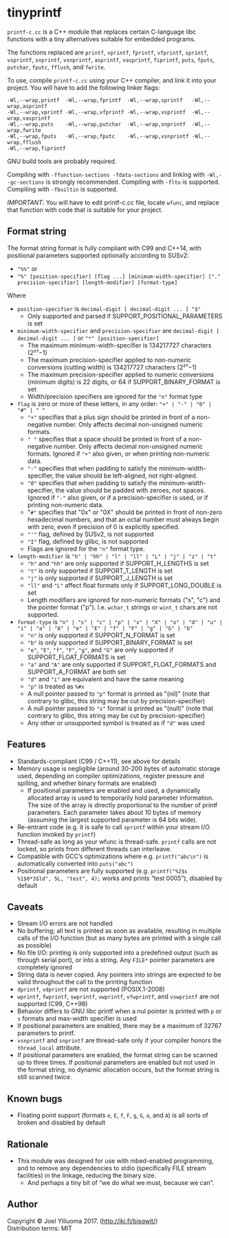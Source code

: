 # tinyprintf

`printf-c.cc` is a C++ module that replaces certain C-language libc functions
with a tiny alternatives suitable for embedded programs.

The functions replaced are `printf`, `vprintf`, `fprintf`, `vfprintf`, `sprintf`, `vsprintf`, `snprintf`, `vsnprintf`, `asprintf`, `vasprintf`, `fiprintf`, `puts`, `fputs`, `putchar`, `fputc`, `fflush`, and `fwrite`.

To use, compile `printf-c.cc` using your C++ compiler, and link it into your project.
You will have to add the following linker flags:

    -Wl,--wrap,printf  -Wl,--wrap,fprintf  -Wl,--wrap,sprintf   -Wl,--wrap,asprintf    
    -Wl,--wrap,vprintf -Wl,--wrap,vfprintf -Wl,--wrap,vsprintf  -Wl,--wrap,vasprintf    
    -Wl,--wrap,puts    -Wl,--wrap,putchar  -Wl,--wrap,snprintf  -Wl,--wrap,fwrite    
    -Wl,--wrap,fputs   -Wl,--wrap,fputc    -Wl,--wrap,vsnprintf -Wl,--wrap,fflush    
    -Wl,--wrap,fiprintf

GNU build tools are probably required.

Compiling with `-ffunction-sections -fdata-sections` and linking with `-Wl,--gc-sections` is strongly recommended.
Compiling with `-flto` is supported.
Compiling with `-fbuiltin` is supported.

*IMPORTANT*: You will have to edit printf-c.cc file, locate `wfunc`,
and replace that function with code that is suitable for your project.

## Format string

The format string format is fully compliant with C99 and C++14,
with positional parameters supported optionally according to SUSv2:

* `"%%"` or
* `"%" [position-specifier] [flag ...] [minimum-width-specifier] ["." precision-specifier] [length-modifier] [format-type]`

Where
* `position-specifier` is `decimal-digit [ decimal-digit ... ] "$"`
  * Only supported and parsed if SUPPORT_POSITIONAL_PARAMETERS is set
* `minimum-width-specifier` and `precision-specifier` are `decimal-digit [ decimal-digit ... ]` or `"*" [position-specifier]`
  * The maximum minimum-width-specifier is 134217727 characters (2²⁷−1)
  * The maximum precision-specifier applied to non-numeric conversions (cutting width) is 134217727 characters (2²⁷−1)
  * The maximum precision-specifier applied to numeric conversions (minimum digits) is 22 digits, or 64 if SUPPORT_BINARY_FORMAT is set
  * Width/precision specifiers are ignored for the `"n"` format type
* `flag` is zero or more of these letters, in any order: `"+" | "-" | "0" | "#" | " "`
  * `"+"` specifies that a plus sign should be printed in front of a non-negative number. Only affects decimal non-unsigned numeric formats.
  * `" "` specifies that a space should be printed in front of a non-negative number. Only affects decimal non-unsigned numeric formats. Ignored if `"+"` also given, or when printing non-numeric data.
  * `"-"` specifies that when padding to satisfy the minimum-width-specifier, the value should be left-aligned, not right-aligned.
  * `"0"` specifies that when padding to satisfy the minimum-width-specifier, the value should be padded with zeroes, not spaces. Ignored if `"-"` also given, or if a precision-specifier is used, or if printing non-numeric data.
  * "`#"` specifies that "0x" or "0X" should be printed in front of non-zero hexadecimal numbers, and that an octal number must always begin with zero, even if precision of 0 is explicitly specified.
  * `"'"` flag, defined by SUSv2, is not supported
  * `"I"` flag, defined by glibc, is not supported
  * Flags are ignored for the `"n"` format type.
* `length-modifier` is `"h" | "hh" | "l" | "ll" | "L" | "j" | "z" | "t"`
  * `"h"` and `"hh"` are only supported if SUPPORT_H_LENGTHS is set
  * `"t"` is only supported if SUPPORT_T_LENGTH is set
  * `"j"` is only supported if SUPPORT_J_LENGTH is set
  * `"ll"` and `"L"` affect float formats only if SUPPORT_LONG_DOUBLE is set
  * Length modifiers are ignored for non-numeric formats ("s", "c") and the pointer format ("p"). I.e. `wchar_t` strings or `wint_t` chars are not supported.
* `format-type` is `"n" | "s" | "c" | "p" | "x" | "X" | "o" | "d" | "u" | "i" | "a" | "A" | "e" | "E" | "f" | "F" | "g" | "G" | "b"`
  * `"n"` is only supported if SUPPORT_N_FORMAT is set
  * `"b"` is only supported if SUPPORT_BINARY_FORMAT is set
  * `"e"`, `"E"`, `"f"`, `"F"`, `"g"`, and `"G"` are only supported if SUPPORT_FLOAT_FORMATS is set
  * `"a"` and `"A"` are only supported if SUPPORT_FLOAT_FORMATS and SUPPORT_A_FORMAT are both set
  * `"d"` and `"i"` are equivalent and have the same meaning
  * `"p"` is treated as `%#x`
  * A null pointer passed to `"p"` format is printed as "(nil)" (note that contrary to glibc, this string may be cut by precision-specifier)
  * A null pointer passed to `"s"` format is printed as "(null)" (note that contrary to glibc, this string may be cut by precision-specifier)
  * Any other or unsupported symbol is treated as if `"d"` was used

## Features

* Standards-compliant (C99 / C++11), see above for details
* Memory usage is negligible (around 30-200 bytes of automatic storage used, depending on compiler optimizations, register pressure and spilling, and whether binary formats are enabled)
  * If positional parameters are enabled and used, a dynamically allocated array is used to temporarily hold parameter information. The size of the array is directly proportional to the number of printf parameters. Each parameter takes about 10 bytes of memory (assuming the largest supported parameter is 64 bits wide).
* Re-entrant code (e.g. it is safe to call `sprintf` within your stream I/O function invoked by `printf`)
* Thread-safe as long as your wfunc is thread-safe. `printf` calls are not locked, so prints from different threads can interleave.
* Compatible with GCC’s optimizations where e.g. `printf("abc\n")` is automatically converted into `puts("abc")`
* Positional parameters are fully supported (e.g. `printf("%2$s %1$0*3$ld", 5L, "test", 4);` works and prints “test 0005”), disabled by default

## Caveats

* Stream I/O errors are not handled
* No buffering; all text is printed as soon as available, resulting in multiple calls of the I/O function (but as many bytes are printed with a single call as possible)
* No file I/O: printing is only supported into a predefined output (such as through serial port), or into a string. Any `FILE*` pointer parameters are completely ignored
* String data is never copied. Any pointers into strings are expected to be valid throughout the call to the printing function
* `dprintf`, `vdprintf` are not supported (POSIX.1-2008)
* `wprintf`, `fwprintf`, `swprintf`, `vwprintf`, `vfwprintf`, and `vswprintf` are not supported (C99, C++98)
* Behavior differs to GNU libc printf when a nul pointer is printed with `p` or `s` formats and max-width specifier is used
* If positional parameters are enabled, there may be a maximum of 32767 parameters to printf.
* `vsnprintf` and `snprintf` are thread-safe only if your compiler honors the `thread_local` attribute.
* If positional parameters are enabled, the format string can be scanned up to three times. If positional parameters are enabled but not used in the format string, no dynamic allocation occurs, but the format string is still scanned twice.

## Known bugs

* Floating point support (formats `e`, `E`, `f`, `F`, `g`, `G`, `a`, and `A`) is all sorts of broken and disabled by default

## Rationale

* This module was designed for use with mbed-enabled programming, and to remove any dependencies to stdio (specifically FILE stream facilities) in the linkage, reducing the binary size.
  * And perhaps a tiny bit of “we do what we must, because we can”.

## Author

Copyright © Joel Yliluoma 2017. (http://iki.fi/bisqwit/)    
Distribution terms: MIT
